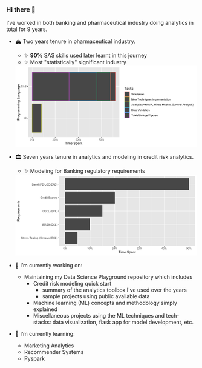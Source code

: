 ### Hi there 👋

<!--
**southwest-qh/southwest-qh** is a ✨ _special_ ✨ repository because its `README.md` (this file) appears on your GitHub profile.

Here are some ideas to get you started:

- 🔭 I’m currently working on ...
- 🌱 I’m currently learning ...
- 👯 I’m looking to collaborate on ...
- 🤔 I’m looking for help with ...
- 💬 Ask me about ...
- 📫 How to reach me: ...
- 😄 Pronouns: ...
- ⚡ Fun fact: ...
-->

I've worked in both banking and pharmaceutical industry doing analytics in total for 9 years. 
- 🏔 Two years tenure in pharmaceutical industry.
  - ✨ __90%__ SAS skills used later learnt in this journey
  - ✨ Most "statistically" significant industry
   <img src="biostat_exp.png" width="750" title="bio_stat">
  
- 🏛 Seven years tenure in analytics and modeling in credit risk analytics.
  - ✨ Modeling for Banking regulatory requirements
  <img src="banking_exp.png" width="600" title="banking_stat">
  
- 🔭 I’m currently working on:
  - Maintaining my Data Science Playground repository which includes
    - Credit risk modeling quick start 
      - summary of the analytics toolbox I've used over the years 
      - sample projects using public available data
    - Machine learning (ML) concepts and methodology simply explained
    - Miscellaneous projects using the ML techniques and tech-stacks: data visualization, flask app for model development, etc.
  
- 🌱 I’m currently learning:
  - Marketing Analytics
  - Recommender Systems
  - Pyspark
